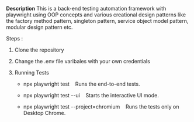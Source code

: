 **Description**
This is a back-end testing automation framework with playwright using OOP concepts and various creational design patterns like the factory method pattern, singleton pattern, service object model pattern, modular design pattern etc.

Steps :

1) Clone the repository
2) Change the .env file varibales with your own credentials
3) Running Tests

    - npx playwright test
    Runs the end-to-end tests.

    - npx playwright test --ui
    Starts the interactive UI mode.

    - npx playwright test --project=chromium
    Runs the tests only on Desktop Chrome.
